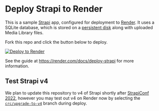 # Deploy Strapi to Render

This is a sample [Strapi](https://strapi.io/) app, configured for deployment to [Render](https://render.com). It uses a SQLite database, which is stored on a [persistent disk](https://render.com/docs/disks) along with uploaded Media Library files.

Fork this repo and click the button below to deploy.

[![Deploy to Render](https://render.com/images/deploy-to-render-button.svg)](https://render.com/deploy)

See the guide at https://render.com/docs/deploy-strapi for more information.

## Test Strapi v4

We plan to update this repository to v4 of Strapi shortly after [StrapiConf 2022](https://conf.strapi.io), however you may test out v4 on Render now by selecting the [`crc/upgrade-to-v4`](https://github.com/render-examples/strapi-sqlite/pull/16) branch during deploy.